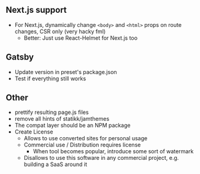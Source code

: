 ## Next.js support

- For Next.js, dynamically change `<body>` and `<html>` props on route changes, CSR only (very hacky fml)
  - Better: Just use React-Helmet for Next.js too

## Gatsby

- Update version in preset's package.json
- Test if everything still works

## Other

- prettify resulting page.js files
- remove all hints of statikk/jamthemes
- The compat layer should be an NPM package
- Create License
  - Allows to use converted sites for personal usage
  - Commercial use / Distribution requires license
    - When tool becomes popular, introduce some sort of watermark
  - Disallows to use this software in any commercial project, e.g. building a SaaS around it
